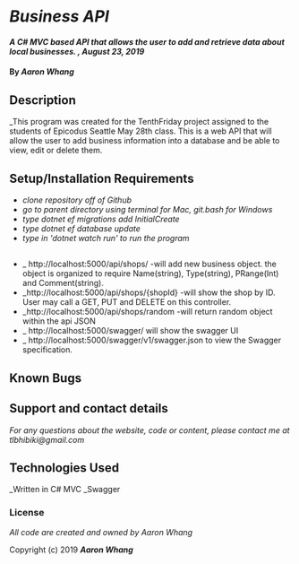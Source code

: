 # _Business API_

#### _A C# MVC based API that allows the user to add and  retrieve data about local businesses. , August 23, 2019_

#### By _**Aaron Whang**_

## Description

_This program was created for the TenthFriday project assigned to the students of Epicodus Seattle May 28th class. This is a web API that will allow the user to add business information into a database and be able to view, edit or delete them. 

## Setup/Installation Requirements

* _clone repository off of Github_
* _go to parent directory using terminal for Mac, git.bash for Windows_
* _type dotnet ef migrations add InitialCreate_
* _type dotnet ef database update_
* _type in 'dotnet watch run' to run the program_

##

* _ http://localhost:5000/api/shops/ -will add new business object. the object is organized to require Name(string), Type(string), PRange(Int) and Comment(string).
* _http://localhost:5000/api/shops/{shopId} -will show the shop by ID. User may call a GET, PUT and DELETE on this controller.
* _http://localhost:5000/api/shops/random -will return random object within the api JSON
* _ http://localhost:5000/swagger/ will show the swagger UI
* _ http://localhost:5000/swagger/v1/swagger.json to view the Swagger specification.



## Known Bugs




## Support and contact details

_For any questions about the website, code or content, please contact me at tlbhibiki@gmail.com_

## Technologies Used

_Written in C# MVC
_Swagger

### License

_All code are created and owned by Aaron Whang_

Copyright (c) 2019 **_Aaron Whang_**

